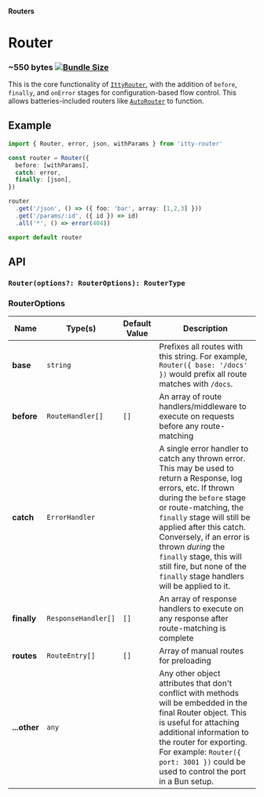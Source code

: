 #### Routers
# Router <Badge type="warning" text="updated in version 4.3" />

### ~550 bytes [![Bundle Size](https://deno.bundlejs.com/?q=itty-router@next/Router&badge&badge-style=for-the-badge)](https://deno.bundlejs.com/?q=itty-router@next/Router)

This is the core functionality of [`IttyRouter`](/docs/itty-router/routers/ittyrouter), with the addition of `before`, `finally`, and `onError` stages for configuration-based flow control.  This allows batteries-included routers like [`AutoRouter`](/docs/itty-router/routers/autorouter) to function.

## Example
```ts
import { Router, error, json, withParams } from 'itty-router'

const router = Router({
  before: [withParams],
  catch: error,
  finally: [json],
})

router
  .get('/json', () => ({ foo: 'bar', array: [1,2,3] }))
  .get('/params/:id', ({ id }) => id)
  .all('*', () => error(404))

export default router
```

## API

### `Router(options?: RouterOptions): RouterType`

### RouterOptions
| Name | Type(s) | Default Value | Description
| --- | --- | --- | ---
| **base** | `string` | | Prefixes all routes with this string. For example, `Router({ base: '/docs' })` would prefix all route matches with `/docs`.
| <span class="nowrap">**before** <Badge type="warning" text="v4.3+" /></span> | `RouteHandler[]` | `[]` | An array of route handlers/middleware to execute on requests before any route-matching
| <span class="nowrap">**catch** <Badge type="warning" text="v4.3+" /></span> | `ErrorHandler` | | A single error handler to catch any thrown error.  This may be used to return a Response, log errors, etc. If thrown during the `before` stage or route-matching, the `finally` stage will still be applied after this catch. Conversely, if an error is thrown *during* the `finally` stage, this will still fire, but none of the `finally` stage handlers will be applied to it.
| <span class="nowrap">**finally** <Badge type="warning" text="v4.3+" /></span> | `ResponseHandler[]` | `[]` | An array of response handlers to execute on any response after route-matching is complete
| <span class="nowrap">**routes** <Badge type="danger" text="advanced" /></span> | `RouteEntry[]` | `[]` | Array of manual routes for preloading 
| **...other** <Badge type="warning" text="v4.1+" /> | `any` | | Any other object attributes that don't conflict with methods will be embedded in the final Router object.  This is useful for attaching additional information to the router for exporting.  For example: `Router({ port: 3001 })` could be used to control the port in a Bun setup.

